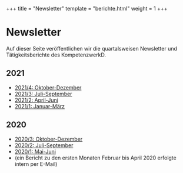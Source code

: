+++
title = "Newsletter"
template = "berichte.html"
weight = 1
+++

# Newsletter

Auf dieser Seite veröffentlichen wir die quartalsweisen Newsletter und Tätigkeitsberichte des KompetenzwerkD.

## 2021

- [2021/4: Oktober-Dezember](/infoportal/documents/kompetenzwerkd_newsletter_2021_4.pdf)
- [2021/3: Juli-September](/infoportal/documents/kompetenzwerkd_newsletter_2021_3.pdf)
- [2021/2: April-Juni](/infoportal/documents/kompetenzwerkd_newsletter_2021_2.pdf)
- [2021/1: Januar-März](/infoportal/documents/kompetenzwerkd_newsletter_2021_1.pdf)

## 2020

- [2020/3: Oktober-Dezember](/infoportal/documents/kompetenzwerkd_newsletter_2020_3.pdf)
- [2020/2: Juli-September](/infoportal/documents/kompetenzwerkd_newsletter_2020_2.pdf)
- [2020/1: Mai-Juni](/infoportal/documents/kompetenzwerkd_newsletter_2020_1.pdf)
- (ein Bericht zu den ersten Monaten Februar bis April 2020 erfolgte intern per E-Mail)

